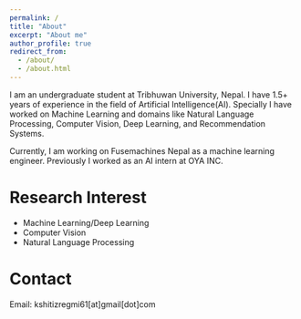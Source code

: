 ```yaml
---
permalink: /
title: "About"
excerpt: "About me"
author_profile: true
redirect_from: 
  - /about/
  - /about.html
---
```


I am an undergraduate student at Tribhuwan University, Nepal. I have 1.5+ years of experience in the field of Artificial Intelligence(AI). Specially I have worked on Machine Learning and domains like Natural Language Processing, Computer Vision, Deep Learning, and Recommendation Systems. 

Currently, I am working on Fusemachines Nepal as a machine learning engineer. Previously I worked as an AI intern at OYA INC. 


# Research Interest

- Machine Learning/Deep Learning
- Computer Vision
- Natural Language Processing


# Contact

Email: kshitizregmi61[at]gmail[dot]com